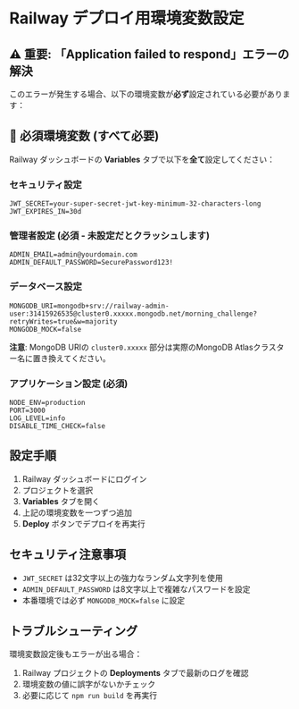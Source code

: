# Railway デプロイ用環境変数設定

## ⚠️ 重要: 「Application failed to respond」エラーの解決

このエラーが発生する場合、以下の環境変数が**必ず**設定されている必要があります：

## 🔧 必須環境変数 (すべて必要)

Railway ダッシュボードの **Variables** タブで以下を**全て**設定してください：

### セキュリティ設定
```
JWT_SECRET=your-super-secret-jwt-key-minimum-32-characters-long
JWT_EXPIRES_IN=30d
```

### 管理者設定 (必須 - 未設定だとクラッシュします)
```
ADMIN_EMAIL=admin@yourdomain.com
ADMIN_DEFAULT_PASSWORD=SecurePassword123!
```

### データベース設定
```
MONGODB_URI=mongodb+srv://railway-admin-user:31415926535@cluster0.xxxxx.mongodb.net/morning_challenge?retryWrites=true&w=majority
MONGODB_MOCK=false
```

**注意**: MongoDB URIの `cluster0.xxxxx` 部分は実際のMongoDB Atlasクラスター名に置き換えてください。

### アプリケーション設定 (必須)
```
NODE_ENV=production
PORT=3000
LOG_LEVEL=info
DISABLE_TIME_CHECK=false
```

## 設定手順

1. Railway ダッシュボードにログイン
2. プロジェクトを選択
3. **Variables** タブを開く
4. 上記の環境変数を一つずつ追加
5. **Deploy** ボタンでデプロイを再実行

## セキュリティ注意事項

- `JWT_SECRET` は32文字以上の強力なランダム文字列を使用
- `ADMIN_DEFAULT_PASSWORD` は8文字以上で複雑なパスワードを設定
- 本番環境では必ず `MONGODB_MOCK=false` に設定

## トラブルシューティング

環境変数設定後もエラーが出る場合：

1. Railway プロジェクトの **Deployments** タブで最新のログを確認
2. 環境変数の値に誤字がないかチェック
3. 必要に応じて `npm run build` を再実行